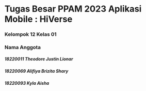 # Tugas Besar PPAM 2023 Aplikasi Mobile : HiVerse

### Kelompok 12 Kelas 01
### Nama Anggota
##### 18220011 Theodore Justin Lionar
##### 18220069 Alifiya Brizita Shary
##### 18220093 Kyla Aisha
